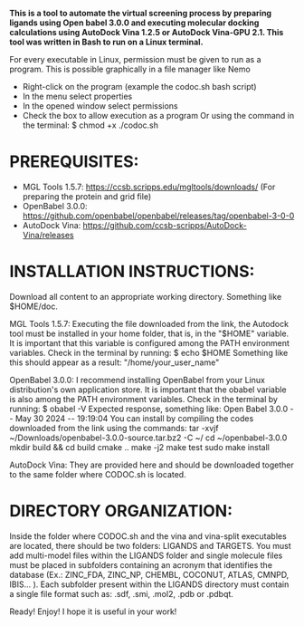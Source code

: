 **This is a tool to automate the virtual screening process by preparing ligands using Open babel 3.0.0 and executing molecular docking calculations using AutoDock Vina 1.2.5 or AutoDock Vina-GPU 2.1.
This tool was written in Bash to run on a Linux terminal.**

For every executable in Linux, permission must be given to run as a program. This is possible graphically in a file manager like Nemo
- Right-click on the program (example the codoc.sh bash script)
- In the menu select properties
- In the opened window select permissions
- Check the box to allow execution as a program
Or using the command in the terminal:
$ chmod +x ./codoc.sh

# **PREREQUISITES:**
- MGL Tools 1.5.7: https://ccsb.scripps.edu/mgltools/downloads/
  (For preparing the protein and grid file)
- OpenBabel 3.0.0: https://github.com/openbabel/openbabel/releases/tag/openbabel-3-0-0
- AutoDock Vina: https://github.com/ccsb-scripps/AutoDock-Vina/releases

# **INSTALLATION INSTRUCTIONS:**
Download all content to an appropriate working directory. Something like $HOME/doc.

MGL Tools 1.5.7:
Executing the file downloaded from the link, the Autodock tool must be installed in your home folder, that is, in the "$HOME" variable. 
It is important that this variable is configured among the PATH environment variables. Check in the terminal by running:
$ echo $HOME
Something like this should appear as a result: "/home/your_user_name"

OpenBabel 3.0.0:
I recommend installing OpenBabel from your Linux distribution's own application store. It is important that the obabel variable is also among the PATH environment variables. Check in the terminal by running:
$ obabel -V
Expected response, something like: Open Babel 3.0.0 -- May 30 2024 -- 19:19:04
You can install by compiling the codes downloaded from the link using the commands:
tar -xvjf ~/Downloads/openbabel-3.0.0-source.tar.bz2 -C ~/
cd ~/openbabel-3.0.0
mkdir build && cd build
cmake ..
make -j2
make test
sudo make install

AutoDock Vina:
They are provided here and should be downloaded together to the same folder where CODOC.sh is located.

# **DIRECTORY ORGANIZATION:**
Inside the folder where CODOC.sh and the vina and vina-split executables are located, there should be two folders: LIGANDS and TARGETS.
You must add multi-model files within the LIGANDS folder and single molecule files must be placed in subfolders containing an acronym that identifies the database (Ex.: ZINC_FDA, ZINC_NP, CHEMBL, COCONUT, ATLAS, CMNPD, IBIS... ). Each subfolder present within the LIGANDS directory must contain a single file format such as: .sdf, .smi, .mol2, .pdb or .pdbqt.

Ready! Enjoy! I hope it is useful in your work!
